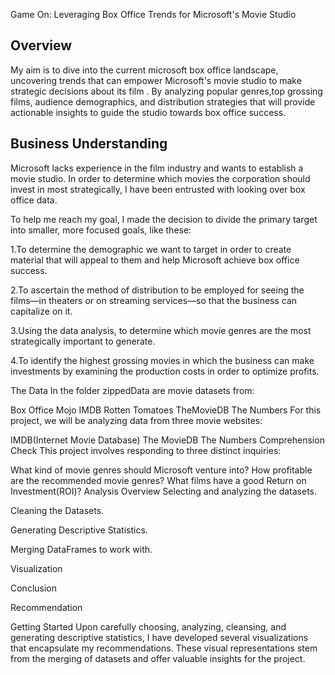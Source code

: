 Game On: Leveraging Box Office Trends for Microsoft's Movie Studio


## Overview
My aim is to  dive into the current  microsoft box office landscape, uncovering trends that can empower Microsoft's  movie studio to make strategic decisions about its film . By analyzing popular genres,top grossing films, audience demographics, and distribution strategies that will provide actionable insights to guide the studio towards box office success.

## Business Understanding
Microsoft lacks experience in the film industry and wants to establish a movie studio.
In order to determine which movies the corporation should invest in most strategically, I have been entrusted with looking over box office data.

To help me reach my goal, I made the decision to divide the primary target into smaller, more focused goals, like these:

1.To determine the demographic we want to target in order to create material that will appeal to them and help Microsoft achieve box office success.

2.To ascertain the method of distribution to be employed for seeing the films—in theaters or on streaming services—so that the business can capitalize on it.

3.Using the data analysis, to determine which movie genres are the most strategically important to generate.

4.To identify the highest grossing movies in which the business can make investments by examining the production costs in order to optimize profits.


The Data
In the folder zippedData are movie datasets from:

Box Office Mojo
IMDB
Rotten Tomatoes
TheMovieDB
The Numbers
For this project, we will be analyzing data from three movie websites:

IMDB(Internet Movie Database)
The MovieDB
The Numbers
Comprehension Check
This project involves responding to three distinct inquiries:

What kind of movie genres should Microsoft venture into?
How profitable are the recommended movie genres?
What films have a good Return on Investment(ROI)?
Analysis Overview
Selecting and analyzing the datasets.

Cleaning the Datasets.

Generating Descriptive Statistics.

Merging DataFrames to work with.

Visualization

Conclusion

Recommendation

Getting Started
Upon carefully choosing, analyzing, cleansing, and generating descriptive statistics, I have developed several visualizations that encapsulate my recommendations. These visual representations stem from the merging of datasets and offer valuable insights for the project.

